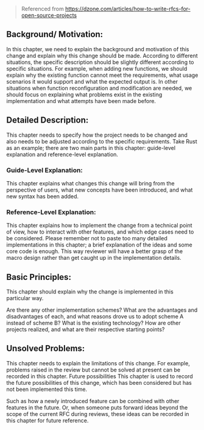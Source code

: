 > Referenced from https://dzone.com/articles/how-to-write-rfcs-for-open-source-projects

## Background/ Motivation:

In this chapter, we need to explain the background and motivation of this change and explain why this change should be made. According to different situations, the specific description should be slightly different according to specific situations. For example, when adding new functions, we should explain why the existing function cannot meet the requirements, what usage scenarios it would support and what the expected output is. In other situations when function reconfiguration and modification are needed, we should focus on explaining what problems exist in the existing implementation and what attempts have been made before.

## Detailed Description:

This chapter needs to specify how the project needs to be changed and also needs to be adjusted according to the specific requirements. Take Rust as an example; there are two main parts in this chapter: guide-level explanation and reference-level explanation.

### Guide-Level Explanation:

This chapter explains what changes this change will bring from the perspective of users, what new concepts have been introduced, and what new syntax has been added.

### Reference-Level Explanation:

This chapter explains how to implement the change from a technical point of view, how to interact with other features, and which edge cases need to be considered. Please remember not to paste too many detailed implementations in this chapter; a brief explanation of the ideas and some core code is enough. This way reviewer will have a better grasp of the macro design rather than get caught up in the implementation details.

## Basic Principles:

This chapter should explain why the change is implemented in this particular way.

Are there any other implementation schemes? What are the advantages and disadvantages of each, and what reasons drove us to adopt scheme A instead of scheme B? What is the existing technology? How are other projects realized, and what are their respective starting points?

## Unsolved Problems:

This chapter needs to explain the limitations of this change. For example, problems raised in the review but cannot be solved at present can be recorded in this chapter. Future possibilities This chapter is used to record the future possibilities of this change, which has been considered but has not been implemented this time.

Such as how a newly introduced feature can be combined with other features in the future. Or, when someone puts forward ideas beyond the scope of the current RFC during reviews, these ideas can be recorded in this chapter for future reference.

